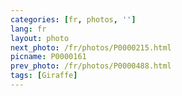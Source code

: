 ```yaml
---
categories: [fr, photos, '']
lang: fr
layout: photo
next_photo: /fr/photos/P0000215.html
picname: P0000161
prev_photo: /fr/photos/P0000488.html
tags: [Giraffe]
---
```

